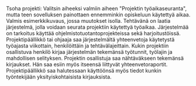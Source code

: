 Tsoha projekti:
Valitsin aiheeksi valmiin aiheen "Projektin työaikaseuranta", mutta teen sovelluksen painottaen ennemminkin opiskeluun käytettyä aikaa.
Valmis esimerkkikuvaus, jossa muutokset isolla.
Tehtävänä on laatia järjestelmä, jolla voidaan seurata projektiin käytettyä työaikaa. Järjestelmää on tarkoitus käyttää ohjelmistotuotantoprojekteissa sekä harjoitustöissä. Projektipäällikkö tai ohjaaja saa järjestelmältä yhteenvetoja käytetystä työajasta viikottain, henkilöittäin ja tehtävälajeittain. Kukin projektiin osallistuva henkilö kirjaa järjestelmän tekemänsä työtunnit, työlajin ja mahdollisen selityksen. Projektin osallistuja saa nähtäväkseen tekemänsä kirjaukset. Hän saa esiin myös itseensä liittyvät yhteenvetoraportit. Projektipäällikkö saa halutessaan käyttöönsä myös tiedot kunkin työntekijään yksityiskohtaisista kirjauksista. 

